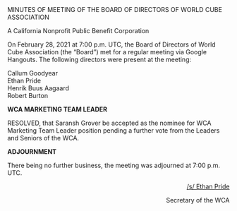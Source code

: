 <div class="text-center">
MINUTES OF MEETING OF THE BOARD OF DIRECTORS OF WORLD CUBE ASSOCIATION

A California Nonprofit Public Benefit Corporation
</div>

On February 28, 2021 at 7:00 p.m. UTC, the Board of Directors of World Cube Association (the “Board”) met for a regular meeting via Google Hangouts. The following directors were present at the meeting:

<div class="text-center">
Callum Goodyear <br>
Ethan Pride <br>
Henrik Buus Aagaard <br>
Robert Burton <br>
</div>


<b class="text-center">WCA MARKETING TEAM LEADER</b>

RESOLVED, that Saransh Grover be accepted as the nominee for WCA Marketing Team Leader position pending a further vote from the Leaders and Seniors of the WCA.

<b class="text-center">ADJOURNMENT</b>

There being no further business, the meeting was adjourned at 7:00 p.m. UTC.

<div style="text-align: right;">
<span style="text-decoration: underline;">/s/ Ethan Pride</span>


Secretary of the WCA
</div>
